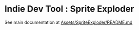 # Indie Dev Tool : Sprite Exploder
See main documentation at [Assets/SpriteExploder/README.md](Assets/SpriteExploder/README.md)